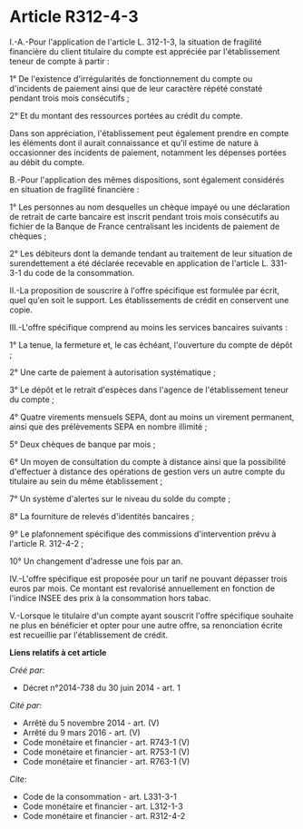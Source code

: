 # Article R312-4-3

I.-A.-Pour l'application de l'article L. 312-1-3, la situation de fragilité financière du client titulaire du compte est
appréciée par l'établissement teneur de compte à partir : 

1° De l'existence d'irrégularités de fonctionnement du compte ou d'incidents de paiement ainsi que de leur caractère répété
constaté pendant trois mois consécutifs ; 

2° Et du montant des ressources portées au crédit du compte. 

Dans son appréciation, l'établissement peut également prendre en compte les éléments dont il aurait connaissance et qu'il
estime de nature à occasionner des incidents de paiement, notamment les dépenses portées au débit du compte. 

B.-Pour l'application des mêmes dispositions, sont également considérés en situation de fragilité financière : 

1° Les personnes au nom desquelles un chèque impayé ou une déclaration de retrait de carte bancaire est inscrit pendant trois
mois consécutifs au fichier de la Banque de France centralisant les incidents de paiement de chèques ; 

2° Les débiteurs dont la demande tendant au traitement de leur situation de surendettement a été déclarée recevable en
application de l'article L. 331-3-1 du code de la consommation. 

II.-La proposition de souscrire à l'offre spécifique est formulée par écrit, quel qu'en soit le support. Les établissements
de crédit en conservent une copie. 

III.-L'offre spécifique comprend au moins les services bancaires suivants : 

1° La tenue, la fermeture et, le cas échéant, l'ouverture du compte de dépôt ; 

2° Une carte de paiement à autorisation systématique ; 

3° Le dépôt et le retrait d'espèces dans l'agence de l'établissement teneur du compte ; 

4° Quatre virements mensuels SEPA, dont au moins un virement permanent, ainsi que des prélèvements SEPA en nombre illimité ; 

5° Deux chèques de banque par mois ; 

6° Un moyen de consultation du compte à distance ainsi que la possibilité d'effectuer à distance des opérations de gestion
vers un autre compte du titulaire au sein du même établissement ; 

7° Un système d'alertes sur le niveau du solde du compte ; 

8° La fourniture de relevés d'identités bancaires ; 

9° Le plafonnement spécifique des commissions d'intervention prévu à l'article R. 312-4-2 ; 

10° Un changement d'adresse une fois par an. 

IV.-L'offre spécifique est proposée pour un tarif ne pouvant dépasser trois euros par mois. Ce montant est revalorisé
annuellement en fonction de l'indice INSEE des prix à la consommation hors tabac. 

V.-Lorsque le titulaire d'un compte ayant souscrit l'offre spécifique souhaite ne plus en bénéficier et opter pour une autre
offre, sa renonciation écrite est recueillie par l'établissement de crédit.

**Liens relatifs à cet article**

_Créé par_:

  - Décret n°2014-738 du 30 juin 2014 - art. 1

_Cité par_:

  - Arrêté du 5 novembre 2014 - art. (V)
  - Arrêté du 9 mars 2016 - art. (V)
  - Code monétaire et financier - art. R743-1 (V)
  - Code monétaire et financier - art. R753-1 (V)
  - Code monétaire et financier - art. R763-1 (V)

_Cite_:

  - Code de la consommation - art. L331-3-1
  - Code monétaire et financier - art. L312-1-3
  - Code monétaire et financier - art. R312-4-2
